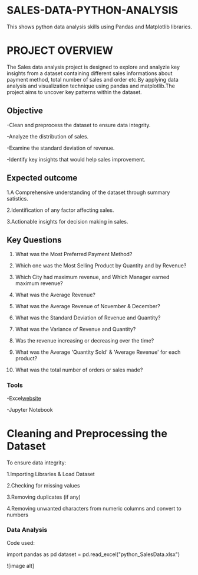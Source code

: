 # SALES-DATA-PYTHON-ANALYSIS
This shows python data analysis skills using Pandas and Matplotlib libraries.

# PROJECT OVERVIEW

The Sales data analysis project is designed to explore and analyzie key insights from a dataset containing different sales informations about payment method, total number of sales and order etc.By applying data analysis and visualization technique using pandas and matplotlib.The project aims to uncover key patterns within the dataset.

## Objective
-Clean and preprocess the dataset to ensure data integrity.

-Analyze the distribution of sales.

-Examine the standard deviation of revenue.

-Identify key insights that would help sales improvement.

## Expected outcome
1.A Comprehensive understanding of the dataset through summary satistics.

2.Identification of any factor affecting sales.

3.Actionable insights for decision making in sales.

## Key Questions
1. What was the Most Preferred Payment Method?
   
2. Which one was the Most Selling Product by Quantity and by Revenue?
  
3. Which City had maximum revenue, and Which Manager earned maximum revenue?
  
4. What was the Average Revenue?
 
5. What was the Average Revenue of November & December?
  
6. What was the Standard Deviation of Revenue and Quantity?
    
7. What was the Variance of Revenue and Quantity?
 
8. Was the revenue increasing or decreasing over the time?
 
9. What was the Average 'Quantity Sold' & 'Average Revenue' for each product?
 
10. What was the total number of orders or sales made? 

### Tools
-Excel[website](http://office.com)

-Jupyter Notebook

# Cleaning and Preprocessing the Dataset

To ensure data integrity:

1.Importing Libraries & Load Dataset

2.Checking for missing values

3.Removing duplicates (if any)

4.Removing unwanted characters from numeric columns and convert to numbers

### Data Analysis

Code used:

import pandas as pd 
dataset = pd.read_excel("python_SalesData.xlsx")

![image alt]
